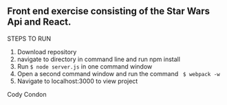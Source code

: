 ## Front end exercise consisting of the Star Wars Api and React.

STEPS TO RUN

1. Download repository
2. navigate to directory in command line and run npm install
3. Run ` $ node server.js ` in one command window
4. Open a second command window and run the command ` $ webpack -w`
5. Navigate to localhost:3000 to view project


Cody Condon
